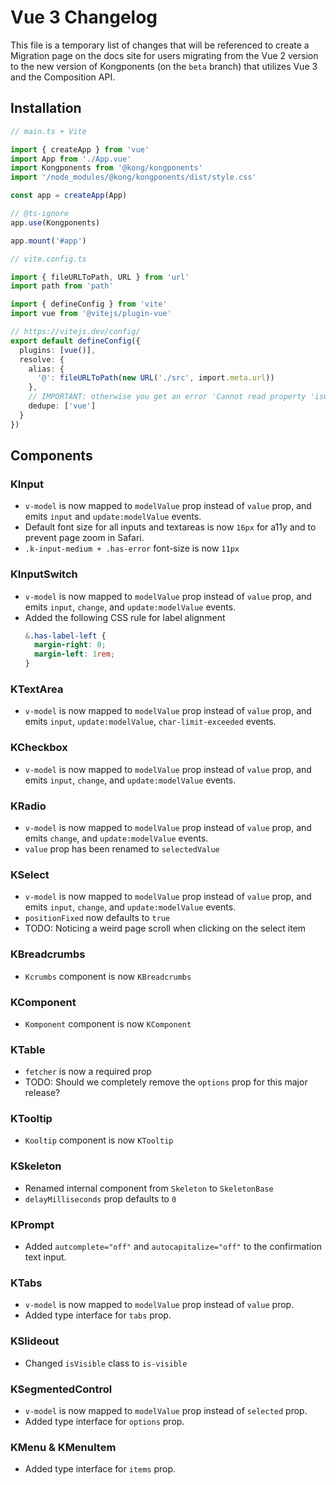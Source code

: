 # Vue 3 Changelog

This file is a temporary list of changes that will be referenced to create a Migration page on the docs site for users migrating from the Vue 2 version to the new version of Kongponents (on the `beta` branch) that utilizes Vue 3 and the Composition API.

## Installation

```ts
// main.ts + Vite

import { createApp } from 'vue'
import App from './App.vue'
import Kongponents from '@kong/kongponents'
import '/node_modules/@kong/kongponents/dist/style.css'

const app = createApp(App)

// @ts-ignore
app.use(Kongponents)

app.mount('#app')
```

```ts
// vite.config.ts

import { fileURLToPath, URL } from 'url'
import path from 'path'

import { defineConfig } from 'vite'
import vue from '@vitejs/plugin-vue'

// https://vitejs.dev/config/
export default defineConfig({
  plugins: [vue()],
  resolve: {
    alias: {
      '@': fileURLToPath(new URL('./src', import.meta.url))
    },
    // IMPORTANT: otherwise you get an error 'Cannot read property 'isCE' of null': https://github.com/vuejs/core/issues/4344#issuecomment-1053636961
    dedupe: ['vue']
  }
})

```

## Components

### KInput

- `v-model` is now mapped to `modelValue` prop instead of `value` prop, and emits `input` and `update:modelValue` events.
- Default font size for all inputs and textareas is now `16px` for a11y and to prevent page zoom in Safari.
- `.k-input-medium + .has-error` font-size is now `11px`

### KInputSwitch

- `v-model` is now mapped to `modelValue` prop instead of `value` prop, and emits `input`, `change`, and `update:modelValue` events.
- Added the following CSS rule for label alignment
    ```scss
    &.has-label-left {
      margin-right: 0;
      margin-left: 1rem;
    }
    ```

### KTextArea

- `v-model` is now mapped to `modelValue` prop instead of `value` prop, and emits `input`, `update:modelValue`, `char-limit-exceeded` events.

### KCheckbox

- `v-model` is now mapped to `modelValue` prop instead of `value` prop, and emits `input`, `change`, and `update:modelValue` events.

### KRadio

- `v-model` is now mapped to `modelValue` prop instead of `value` prop, and emits `change`, and `update:modelValue` events.
- `value` prop has been renamed to `selectedValue`

### KSelect

- `v-model` is now mapped to `modelValue` prop instead of `value` prop, and emits `input`, `change`, and `update:modelValue` events.
- `positionFixed` now defaults to `true`
- TODO: Noticing a weird page scroll when clicking on the select item

### KBreadcrumbs

- `Kcrumbs` component is now `KBreadcrumbs`

### KComponent

- `Komponent` component is now `KComponent`

### KTable

- `fetcher` is now a required prop
- TODO: Should we completely remove the `options` prop for this major release?

### KTooltip

- `Kooltip` component is now `KTooltip`

### KSkeleton
- Renamed internal component from `Skeleton` to `SkeletonBase`
- `delayMilliseconds` prop defaults to `0`

### KPrompt

- Added `autcomplete="off"` and `autocapitalize="off"` to the confirmation text input.

### KTabs

- `v-model` is now mapped to `modelValue` prop instead of `value` prop.
- Added type interface for `tabs` prop.

### KSlideout

- Changed `isVisible` class to `is-visible`

### KSegmentedControl

- `v-model` is now mapped to `modelValue` prop instead of `selected` prop.
- Added type interface for `options` prop.

### KMenu & KMenuItem

- Added type interface for `items` prop.
